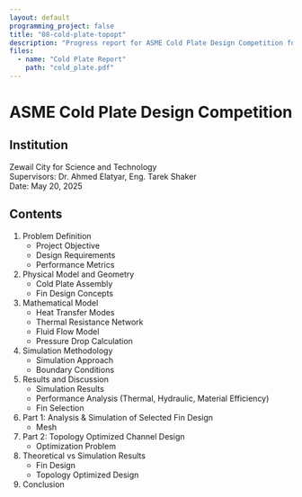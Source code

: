 ```yaml
---
layout: default
programming_project: false
title: "08-cold-plate-topopt"
description: "Progress report for ASME Cold Plate Design Competition focusing on heat transfer, fluid flow, and optimized fin/channel design. "
files:
  - name: "Cold Plate Report"
    path: "cold_plate.pdf"
---
```

# ASME Cold Plate Design Competition

## Institution
Zewail City for Science and Technology  
Supervisors: Dr. Ahmed Elatyar, Eng. Tarek Shaker  
Date: May 20, 2025

## Contents
1. Problem Definition
   - Project Objective
   - Design Requirements
   - Performance Metrics
2. Physical Model and Geometry
   - Cold Plate Assembly
   - Fin Design Concepts
3. Mathematical Model
   - Heat Transfer Modes
   - Thermal Resistance Network
   - Fluid Flow Model
   - Pressure Drop Calculation
4. Simulation Methodology
   - Simulation Approach
   - Boundary Conditions
5. Results and Discussion
   - Simulation Results
   - Performance Analysis (Thermal, Hydraulic, Material Efficiency)
   - Fin Selection
6. Part 1: Analysis & Simulation of Selected Fin Design
   - Mesh
7. Part 2: Topology Optimized Channel Design
   - Optimization Problem
8. Theoretical vs Simulation Results
   - Fin Design
   - Topology Optimized Design
9. Conclusion


